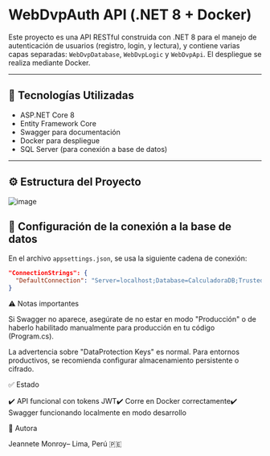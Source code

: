 # WebDvpAuth API (.NET 8 + Docker)

Este proyecto es una API RESTful construida con .NET 8 para el manejo de autenticación de usuarios (registro, login, y lectura), y contiene varias capas separadas: `WebDvpDatabase`, `WebDvpLogic` y `WebDvpApi`. El despliegue se realiza mediante Docker.

---

## 🚀 Tecnologías Utilizadas

- ASP.NET Core 8
- Entity Framework Core
- Swagger para documentación
- Docker para despliegue
- SQL Server (para conexión a base de datos)

---

## ⚙️ Estructura del Proyecto

![image](https://github.com/user-attachments/assets/11eee772-323e-4e4c-9eb8-ca81cd849198)



## 🔗 Configuración de la conexión a la base de datos

En el archivo `appsettings.json`, se usa la siguiente cadena de conexión:

```json
"ConnectionStrings": {
  "DefaultConnection": "Server=localhost;Database=CalculadoraDB;Trusted_Connection=True;TrustServerCertificate=True;"
}
```

⚠️ Notas importantes

Si Swagger no aparece, asegúrate de no estar en modo "Producción" o de haberlo habilitado manualmente para producción en tu código (Program.cs).

La advertencia sobre "DataProtection Keys" es normal. Para entornos productivos, se recomienda configurar almacenamiento persistente o cifrado.

✅ Estado

✔️ API funcional con tokens JWT✔️ Corre en Docker correctamente✔️ Swagger funcionando localmente en modo desarrollo


📌 Autora

Jeannete Monroy– Lima, Perú 🇵🇪
